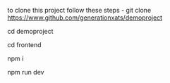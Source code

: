 to clone this project follow these steps - 
git clone https://www.github.com/generationxats/demoproject

cd demoproject 

cd frontend

npm i

npm run dev
